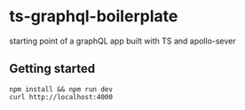 # ts-graphql-boilerplate
starting point of a graphQL app built with TS and apollo-sever

## Getting started
`npm install && npm run dev`<br>
`curl http://localhost:4000`
